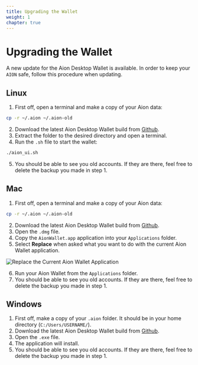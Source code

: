 ```yaml
---
title: Upgrading the Wallet
weight: 1
chapter: true
---
```


# Upgrading the Wallet

A new update for the Aion Desktop Wallet is available. In order to keep your `AION` safe, follow this procedure when updating.

## Linux

1. First off, open a terminal and make a copy of your Aion data:

```bash
cp -r ~/.aion ~/.aion-old
```

2. Download the latest Aion Desktop Wallet build from [Github](https://github.com/aionnetwork/Desktop-Wallet/releases).
3. Extract the folder to the desired directory and open a terminal.
4. Run the `.sh` file to start the wallet:

```bash
./aion_ui.sh
```

5. You should be able to see you old accounts. If they are there, feel free to delete the backup you made in step 1.

## Mac

1. First off, open a terminal and make a copy of your Aion data:

```bash
cp -r ~/.aion ~/.aion-old
```

2. Download the latest Aion Desktop Wallet build from [Github](https://github.com/aionnetwork/Desktop-Wallet/releases).
3. Open the `.dmg` file.
4. Copy the `AionWallet.app` application into your `Applications` folder.
5. Select **Replace** when asked what you want to do with the current Aion Wallet application.

![Replace the Current Aion Wallet Application](images/mac-replace.png)

6. Run your Aion Wallet from the `Applications` folder.
7. You should be able to see you old accounts. If they are there, feel free to delete the backup you made in step 1.

## Windows

1. First off, make a copy of your `.aion` folder. It should be in your home directory (`C:/Users/USERNAME/`).
2. Download the latest Aion Desktop Wallet build from [Github](https://github.com/aionnetwork/Desktop-Wallet/releases).
3. Open the `.exe` file.
4. The application will install.
5. You should be able to see you old accounts. If they are there, feel free to delete the backup you made in step 1.